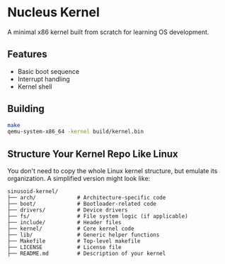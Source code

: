 # Nucleus Kernel

A minimal x86 kernel built from scratch for learning OS development.

## Features
- Basic boot sequence
- Interrupt handling
- Kernel shell

## Building
```bash
make
qemu-system-x86_64 -kernel build/kernel.bin

```



##  **Structure Your Kernel Repo Like Linux**

You don't need to copy the whole Linux kernel structure, but emulate its organization. A simplified version might look like:

```
sinusoid-kernel/
├── arch/             # Architecture-specific code
├── boot/             # Bootloader-related code
├── drivers/          # Device drivers
├── fs/               # File system logic (if applicable)
├── include/          # Header files
├── kernel/           # Core kernel code
├── lib/              # Generic helper functions
├── Makefile          # Top-level makefile
├── LICENSE           # License file
├── README.md         # Description of your kernel
```

